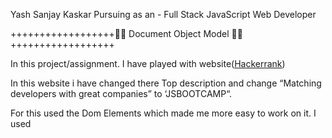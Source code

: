 Yash Sanjay Kaskar
Pursuing as an  -  Full Stack JavaScript Web Developer


++++++++++++++++++👨‍💻  Document Object Model  👨‍💻++++++++++++++++++

In this project/assignment. I have played with website([Hackerrank](https://www.hackerrank.com/))

In this website i have changed there Top description and change “Matching developers with great companies” to ‘JSBOOTCAMP“.

For this used the Dom Elements which made me more easy to work on it. 
I used <Query Selctor> <Inner Text>


